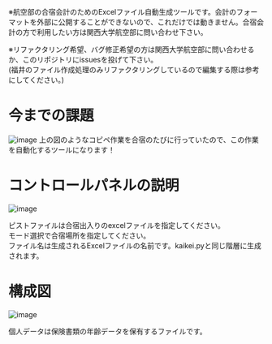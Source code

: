 ※航空部の合宿会計のためのExcelファイル自動生成ツールです。会計のフォーマットを外部に公開することができないので、これだけでは動きません。合宿会計の方で利用したい方は関西大学航空部に問い合わせ下さい。  

※リファクタリング希望、バグ修正希望の方は関西大学航空部に問い合わせるか、このリポジトリにissuesを投げて下さい。  
(福井のファイル作成処理のみリファクタリングしているので編集する際は参考にしてください。)


# 今までの課題

![image](https://user-images.githubusercontent.com/62125008/142735064-219753ed-fd83-451f-9901-09d13d7bb5a5.png)
上の図のようなコピペ作業を合宿のたびに行っていたので、この作業を自動化するツールになります！


# コントロールパネルの説明

![image](https://user-images.githubusercontent.com/62125008/141943173-b2601610-8ad8-43bd-8caf-a0a99346f8e5.png)

ピストファイルは合宿出入りのexcelファイルを指定してください。    
モード選択で合宿場所を指定してください。  
ファイル名は生成されるExcelファイルの名前です。kaikei.pyと同じ階層に生成されます。

# 構成図


![image](https://user-images.githubusercontent.com/62125008/141946243-494a7806-2bdc-440d-88df-853137dac42a.png)

個人データは保険書類の年齢データを保有するファイルです。
